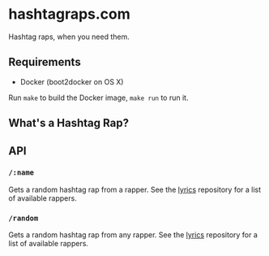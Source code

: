 # hashtagraps.com

Hashtag raps, when you need them.

## Requirements

- Docker (boot2docker on OS X)

Run `make` to build the Docker image, `make run` to run it.

## What's a Hashtag Rap?

## API

### `/:name`

Gets a random hashtag rap from a rapper. See the [lyrics](lib/lyrics/) repository for a list of available rappers.

### `/random`

Gets a random hashtag rap from any rapper. See the [lyrics](lib/lyrics/) repository for a list of available rappers.
